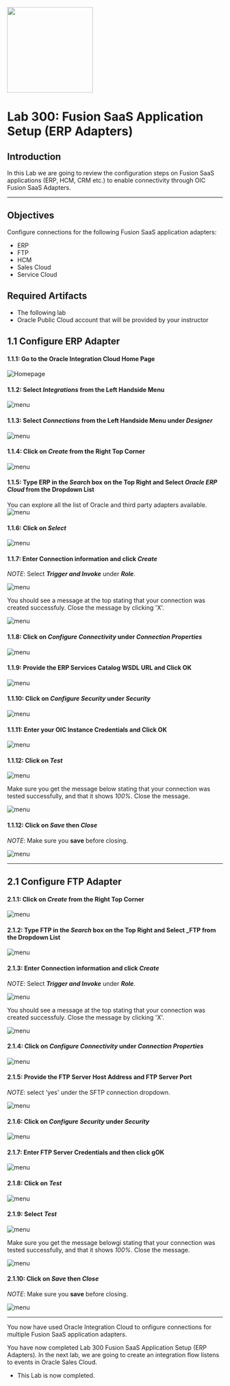 <img class="float-right" src="images/j2c-logo.png" width="200">

# Lab 300: Fusion SaaS Application Setup (ERP Adapters)

## Introduction

In this Lab we are going to review the configuration steps on Fusion SaaS applications (ERP, HCM, CRM etc.) to enable connectivity through OIC Fusion SaaS Adapters.

---

## Objectives

Configure connections for the following Fusion SaaS application adapters:

- ERP
- FTP
- HCM
- Sales Cloud
- Service Cloud


## Required Artifacts

- The following lab
- Oracle Public Cloud account that will be provided by your instructor


## 1.1 Configure ERP Adapter
#### 1.1.1: Go to the Oracle Integration Cloud Home Page

![Homepage](images/300/image301.png)


#### 1.1.2: Select **_Integrations_** from the Left Handside Menu

![menu](images/300/image302.png)


#### 1.1.3: Select **_Connections_** from the Left Handside Menu under **_Designer_**
![menu](images/300/image303.png)


#### 1.1.4: Click on **_Create_** from the Right Top Corner 
![menu](images/300/image304.png)


#### 1.1.5: Type ERP in the **_Search_** box on the Top Right and Select **_Oracle ERP Cloud_** from the Dropdown List

You can explore all the list of Oracle and third party adapters available.
![menu](images/300/image304a.png)


#### 1.1.6: Click on **_Select_**
![menu](images/300/image305.png)


#### 1.1.7: Enter Connection information and click **_Create_**

_NOTE_: Select **_Trigger and Invoke_** under **_Role_**.

![menu](images/300/image306.png)

You should see a message at the top stating that your connection was created successfuly. Close the message by clicking 'X'.

![menu](images/300/image307.png)

#### 1.1.8: Click on **_Configure Connectivity_** under **_Connection Properties_**
![menu](images/300/image308.png)


#### 1.1.9: Provide the ERP Services Catalog WSDL URL and Click OK
![menu](images/300/image309.png)

#### 1.1.10: Click on **_Configure Security_** under **_Security_**
![menu](images/300/image310.png)

#### 1.1.11: Enter your OIC Instance Credentials and Click OK
![menu](images/300/image311.png)


#### 1.1.12: Click on **_Test_**
![menu](images/300/image312.png)

Make sure you get the message below stating that your connection was tested successfully, and that it shows _100%_. Close the message.

![menu](images/300/image313.png)


#### 1.1.12: Click on **_Save_** then **_Close_**

_NOTE_: Make sure you **save** before closing.

![menu](images/300/image313.png)

---

## 2.1 Configure FTP Adapter

#### 2.1.1: Click on **_Create_** from the Right Top Corner 
![menu](images/300/image401.png)


#### 2.1.2: Type FTP in the **_Search_** box on the Top Right and Select **_FTP** from the Dropdown List
![menu](images/300/image402.png)


#### 2.1.3: Enter Connection information and click **_Create_**

_NOTE_: Select **_Trigger and Invoke_** under **_Role_**.

![menu](images/300/image403.png)


You should see a message at the top stating that your connection was created successfuly. Close the message by clicking 'X'.

![menu](images/300/image404.png)

#### 2.1.4: Click on **_Configure Connectivity_** under **_Connection Properties_**
![menu](images/300/image405.png)


#### 2.1.5: Provide the FTP Server Host Address and FTP Server Port

_NOTE_: select 'yes' under the  SFTP connection dropdown.

![menu](images/300/image408.png)


#### 2.1.6: Click on **_Configure Security_** under **_Security_**
![menu](images/300/image407.png)

#### 2.1.7: Enter FTP Server Credentials and then click gOK
![menu](images/300/image409.png)


#### 2.1.8: Click on **_Test_**
![menu](images/300/image410.png) 


#### 2.1.9: Select **_Test_**
![menu](images/300/image411.png)

Make sure you get the message belowgi stating that your connection was tested successfully, and that it shows _100%_. Close the message.

![menu](images/300/image412.png)


#### 2.1.10: Click on **_Save_** then **_Close_**

_NOTE_: Make sure you **save** before closing.

![menu](images/300/image413.png)

---

You now have used Oracle Integration Cloud to onfigure connections for multiple Fusion SaaS application adapters.

You have now completed Lab 300 Fusion SaaS Application Setup (ERP Adapters). In the next lab, we are going to create an integration flow listens to events in Oracle Sales Cloud.
 - This Lab is now completed.